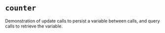 # `counter`

Demonstration of update calls to persist a variable between calls, and query calls to retrieve the variable.